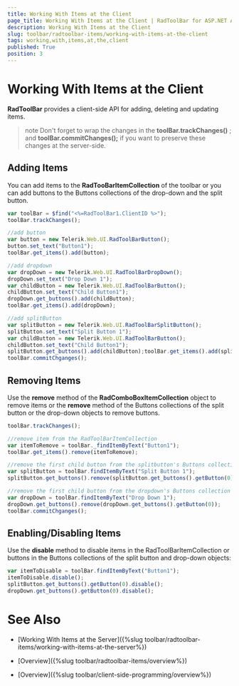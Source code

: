 ```yaml
---
title: Working With Items at the Client
page_title: Working With Items at the Client | RadToolBar for ASP.NET AJAX Documentation
description: Working With Items at the Client
slug: toolbar/radtoolbar-items/working-with-items-at-the-client
tags: working,with,items,at,the,client
published: True
position: 3
---
```


# Working With Items at the Client



**RadToolBar** provides a client-side API for adding, deleting and updating items.

>note Don't forget to wrap the changes in the **toolBar.trackChanges()** ; and **toolBar.commitChanges();** if you want to preserve these changes at the server-side.
>


## Adding Items

You can add items to the **RadTooBarItemCollection** of the toolbar or you can add buttons to the Buttons collections of the drop-down and the split button.

````JavaScript	
var toolBar = $find("<%=RadToolBar1.ClientID %>");
toolBar.trackChanges();

//add button
var button = new Telerik.Web.UI.RadToolBarButton();
button.set_text("Button1");
toolBar.get_items().add(button);

//add dropdown
var dropDown = new Telerik.Web.UI.RadToolBarDropDown();
dropDown.set_text("Drop Down 1");
var childButton = new Telerik.Web.UI.RadToolBarButton();
childButton.set_text("Child Button1");
dropDown.get_buttons().add(childButton);
toolBar.get_items().add(dropDown);

//add splitButton
var splitButton = new Telerik.Web.UI.RadToolBarSplitButton();
splitButton.set_text("Split Button 1");
var childButton = new Telerik.Web.UI.RadToolBarButton();
childButton.set_text("Child Button1");
splitButton.get_buttons().add(childButton);toolBar.get_items().add(splitButton);
toolBar.commitChganges();	
````


## Removing Items

Use the **remove** method of the **RadComboBoxItemCollection** object to remove items or the **remove** method of the Buttons collections of the split button or the drop-down objects to remove buttons.

````JavaScript	
toolBar.trackChanges();

//remove item from the RadToolBarItemCollection
var itemToRemove = toolBar._findItemByText("Button1");
toolBar.get_items().remove(itemToRemove);

//remove the first child button from the splitbutton's Buttons collection
var splitButton = toolBar.findItemByText("Split Button 1");
splitButton.get_buttons().remove(splitButton.get_buttons().getButton(0));

//remove the first child button from the dropdown's Buttons collection
var dropDown = toolBar.findItemByText("Drop Down 1");
dropDown.get_buttons().remove(dropDown.get_buttons().getButton(0));
toolBar.commitChganges();	
````


## Enabling/Disabling Items

Use the **disable** method to disable items in the RadToolBarItemCollection or buttons in the Buttons collections of the split button and drop-down objects:

````JavaScript	
var itemToDisable = toolBar.findItemByText("Button1"); 
itemToDisable.disable();
splitButton.get_buttons().getButton(0).disable(); 
dropDown.get_buttons().getButton(0).disable();	
````


# See Also

 * [Working With Items at the Server]({%slug toolbar/radtoolbar-items/working-with-items-at-the-server%})

 * [Overview]({%slug toolbar/radtoolbar-items/overview%})

 * [Overview]({%slug toolbar/client-side-programming/overview%})
